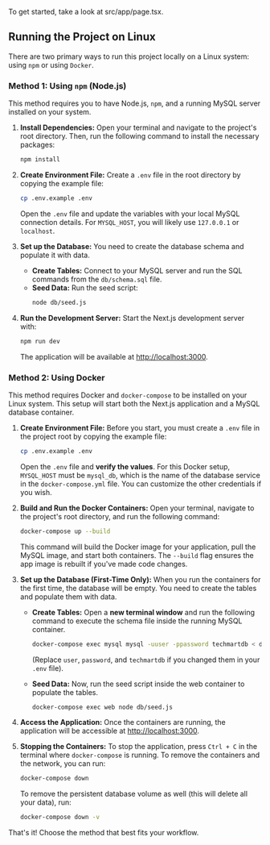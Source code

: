 

To get started, take a look at src/app/page.tsx.

## Running the Project on Linux

There are two primary ways to run this project locally on a Linux system: using `npm` or using `Docker`.

### Method 1: Using `npm` (Node.js)

This method requires you to have Node.js, `npm`, and a running MySQL server installed on your system.

1.  **Install Dependencies:**
    Open your terminal and navigate to the project's root directory. Then, run the following command to install the necessary packages:
    ```bash
    npm install
    ```

2.  **Create Environment File:**
    Create a `.env` file in the root directory by copying the example file:
    ```bash
    cp .env.example .env
    ```
    Open the `.env` file and update the variables with your local MySQL connection details. For `MYSQL_HOST`, you will likely use `127.0.0.1` or `localhost`.

3.  **Set up the Database:**
    You need to create the database schema and populate it with data.
    *   **Create Tables:** Connect to your MySQL server and run the SQL commands from the `db/schema.sql` file.
    *   **Seed Data:** Run the seed script:
        ```bash
        node db/seed.js
        ```

4.  **Run the Development Server:**
    Start the Next.js development server with:
    ```bash
    npm run dev
    ```
    The application will be available at [http://localhost:3000](http://localhost:3000).

### Method 2: Using Docker

This method requires Docker and `docker-compose` to be installed on your Linux system. This setup will start both the Next.js application and a MySQL database container.

1.  **Create Environment File:**
    Before you start, you must create a `.env` file in the project root by copying the example file:
    ```bash
    cp .env.example .env
    ```
    Open the `.env` file and **verify the values**. For this Docker setup, `MYSQL_HOST` must be `mysql_db`, which is the name of the database service in the `docker-compose.yml` file. You can customize the other credentials if you wish.

2.  **Build and Run the Docker Containers:**
    Open your terminal, navigate to the project's root directory, and run the following command:
    ```bash
    docker-compose up --build
    ```
    This command will build the Docker image for your application, pull the MySQL image, and start both containers. The `--build` flag ensures the app image is rebuilt if you've made code changes.

3.  **Set up the Database (First-Time Only):**
    When you run the containers for the first time, the database will be empty. You need to create the tables and populate them with data.
    
    *   **Create Tables:** Open a **new terminal window** and run the following command to execute the schema file inside the running MySQL container.
        ```bash
        docker-compose exec mysql mysql -uuser -ppassword techmartdb < db/schema.sql
        ```
        (Replace `user`, `password`, and `techmartdb` if you changed them in your `.env` file).

    *   **Seed Data:** Now, run the seed script inside the web container to populate the tables.
         ```bash
        docker-compose exec web node db/seed.js
        ```

4.  **Access the Application:**
    Once the containers are running, the application will be accessible at [http://localhost:3000](http://localhost:3000).

5.  **Stopping the Containers:**
    To stop the application, press `Ctrl + C` in the terminal where `docker-compose` is running. To remove the containers and the network, you can run:
    ```bash
    docker-compose down
    ```
    To remove the persistent database volume as well (this will delete all your data), run:
    ```bash
    docker-compose down -v
    ```

That's it! Choose the method that best fits your workflow.
